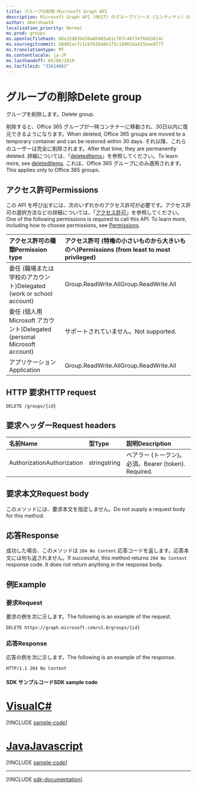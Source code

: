 ```yaml
---
title: グループの削除-Microsoft Graph API
description: Microsoft Graph API (REST) のグループリソース (エンティティ) の delete メソッドについて説明します。
author: dkershaw10
localization_priority: Normal
ms.prod: groups
ms.openlocfilehash: 86e32d83bd30a66405a61c767c46f34f0dd3614c
ms.sourcegitcommit: b8d01acfc1cb7610a0e1f5c18065da415bae0777
ms.translationtype: MT
ms.contentlocale: ja-JP
ms.lasthandoff: 05/06/2019
ms.locfileid: "33614662"
---
```

# <a name="delete-group"></a><span data-ttu-id="c443e-103">グループの削除</span><span class="sxs-lookup"><span data-stu-id="c443e-103">Delete group</span></span>

<span data-ttu-id="c443e-104">グループを削除します。</span><span class="sxs-lookup"><span data-stu-id="c443e-104">Delete group.</span></span>  

<span data-ttu-id="c443e-105">削除すると、Office 365 グループが一時コンテナーに移動され、30日以内に復元できるようになります。</span><span class="sxs-lookup"><span data-stu-id="c443e-105">When deleted, Office 365 groups are moved to a temporary container and can be restored within 30 days.</span></span>  <span data-ttu-id="c443e-106">それ以降、これらのユーザーは完全に削除されます。</span><span class="sxs-lookup"><span data-stu-id="c443e-106">After that time, they are permanently deleted.</span></span>  <span data-ttu-id="c443e-107">詳細については、「[deletedItems](../resources/directory.md)」を参照してください。</span><span class="sxs-lookup"><span data-stu-id="c443e-107">To learn more, see [deletedItems](../resources/directory.md).</span></span>  <span data-ttu-id="c443e-108">これは、Office 365 グループにのみ適用されます。</span><span class="sxs-lookup"><span data-stu-id="c443e-108">This applies only to Office 365 groups.</span></span>

## <a name="permissions"></a><span data-ttu-id="c443e-109">アクセス許可</span><span class="sxs-lookup"><span data-stu-id="c443e-109">Permissions</span></span>

<span data-ttu-id="c443e-p102">この API を呼び出すには、次のいずれかのアクセス許可が必要です。アクセス許可の選択方法などの詳細については、「[アクセス許可](/graph/permissions-reference)」を参照してください。</span><span class="sxs-lookup"><span data-stu-id="c443e-p102">One of the following permissions is required to call this API. To learn more, including how to choose permissions, see [Permissions](/graph/permissions-reference).</span></span>

|<span data-ttu-id="c443e-112">アクセス許可の種類</span><span class="sxs-lookup"><span data-stu-id="c443e-112">Permission type</span></span>      | <span data-ttu-id="c443e-113">アクセス許可 (特権の小さいものから大きいものへ)</span><span class="sxs-lookup"><span data-stu-id="c443e-113">Permissions (from least to most privileged)</span></span>              |
|:--------------------|:---------------------------------------------------------|
|<span data-ttu-id="c443e-114">委任 (職場または学校のアカウント)</span><span class="sxs-lookup"><span data-stu-id="c443e-114">Delegated (work or school account)</span></span> | <span data-ttu-id="c443e-115">Group.ReadWrite.All</span><span class="sxs-lookup"><span data-stu-id="c443e-115">Group.ReadWrite.All</span></span>    |
|<span data-ttu-id="c443e-116">委任 (個人用 Microsoft アカウント)</span><span class="sxs-lookup"><span data-stu-id="c443e-116">Delegated (personal Microsoft account)</span></span> | <span data-ttu-id="c443e-117">サポートされていません。</span><span class="sxs-lookup"><span data-stu-id="c443e-117">Not supported.</span></span>    |
|<span data-ttu-id="c443e-118">アプリケーション</span><span class="sxs-lookup"><span data-stu-id="c443e-118">Application</span></span> | <span data-ttu-id="c443e-119">Group.ReadWrite.All</span><span class="sxs-lookup"><span data-stu-id="c443e-119">Group.ReadWrite.All</span></span> |

## <a name="http-request"></a><span data-ttu-id="c443e-120">HTTP 要求</span><span class="sxs-lookup"><span data-stu-id="c443e-120">HTTP request</span></span>

<!-- { "blockType": "ignored" } -->
```http
DELETE /groups/{id}
```

## <a name="request-headers"></a><span data-ttu-id="c443e-121">要求ヘッダー</span><span class="sxs-lookup"><span data-stu-id="c443e-121">Request headers</span></span>

| <span data-ttu-id="c443e-122">名前</span><span class="sxs-lookup"><span data-stu-id="c443e-122">Name</span></span>       | <span data-ttu-id="c443e-123">型</span><span class="sxs-lookup"><span data-stu-id="c443e-123">Type</span></span> | <span data-ttu-id="c443e-124">説明</span><span class="sxs-lookup"><span data-stu-id="c443e-124">Description</span></span>|
|:---------------|:--------|:----------|
| <span data-ttu-id="c443e-125">Authorization</span><span class="sxs-lookup"><span data-stu-id="c443e-125">Authorization</span></span>  | <span data-ttu-id="c443e-126">string</span><span class="sxs-lookup"><span data-stu-id="c443e-126">string</span></span>  | <span data-ttu-id="c443e-p103">ベアラー {トークン}。必須。</span><span class="sxs-lookup"><span data-stu-id="c443e-p103">Bearer {token}. Required.</span></span> |

## <a name="request-body"></a><span data-ttu-id="c443e-129">要求本文</span><span class="sxs-lookup"><span data-stu-id="c443e-129">Request body</span></span>

<span data-ttu-id="c443e-130">このメソッドには、要求本文を指定しません。</span><span class="sxs-lookup"><span data-stu-id="c443e-130">Do not supply a request body for this method.</span></span>

## <a name="response"></a><span data-ttu-id="c443e-131">応答</span><span class="sxs-lookup"><span data-stu-id="c443e-131">Response</span></span>

<span data-ttu-id="c443e-p104">成功した場合、このメソッドは `204 No Content` 応答コードを返します。応答本文には何も返されません。</span><span class="sxs-lookup"><span data-stu-id="c443e-p104">If successful, this method returns `204 No Content` response code. It does not return anything in the response body.</span></span>

## <a name="example"></a><span data-ttu-id="c443e-134">例</span><span class="sxs-lookup"><span data-stu-id="c443e-134">Example</span></span>

### <a name="request"></a><span data-ttu-id="c443e-135">要求</span><span class="sxs-lookup"><span data-stu-id="c443e-135">Request</span></span>

<span data-ttu-id="c443e-136">要求の例を次に示します。</span><span class="sxs-lookup"><span data-stu-id="c443e-136">The following is an example of the request.</span></span>
<!-- {
  "blockType": "request",
  "name": "delete_group"
}-->
```http
DELETE https://graph.microsoft.com/v1.0/groups/{id}
```

### <a name="response"></a><span data-ttu-id="c443e-137">応答</span><span class="sxs-lookup"><span data-stu-id="c443e-137">Response</span></span>

<span data-ttu-id="c443e-138">応答の例を次に示します。</span><span class="sxs-lookup"><span data-stu-id="c443e-138">The following is an example of the response.</span></span> 
<!-- {
  "blockType": "response",
  "truncated": true
} -->
```http
HTTP/1.1 204 No Content
```
#### <a name="sdk-sample-code"></a><span data-ttu-id="c443e-139">SDK サンプルコード</span><span class="sxs-lookup"><span data-stu-id="c443e-139">SDK sample code</span></span>
# <a name="ctabcs"></a>[<span data-ttu-id="c443e-140">Visual</span><span class="sxs-lookup"><span data-stu-id="c443e-140">C#</span></span>](#tab/cs)
[!INCLUDE [sample-code](../includes/delete_group-Cs-snippets.md)]

# <a name="javascripttabjavascript"></a>[<span data-ttu-id="c443e-141">Java</span><span class="sxs-lookup"><span data-stu-id="c443e-141">Javascript</span></span>](#tab/javascript)
[!INCLUDE [sample-code](../includes/delete_group-Javascript-snippets.md)]

---

[!INCLUDE [sdk-documentation](../includes/snippets_sdk_documentation_link.md)]

<!-- uuid: 8fcb5dbc-d5aa-4681-8e31-b001d5168d79
2015-10-25 14:57:30 UTC -->
<!-- {
  "type": "#page.annotation",
  "description": "Delete group",
  "keywords": "",
  "section": "documentation",
  "tocPath": "",
  "suppressions": [
    "Error: /api-reference/v1.0/api/group-delete.md:\r\n      BookmarkMissing: '[#tab/cs](C#)'. Did you mean: #c (score: 5)",
    "Error: /api-reference/v1.0/api/group-delete.md:\r\n      BookmarkMissing: '[#tab/javascript](Javascript)'. Did you mean: #javascript (score: 4)"
  ]
}-->

